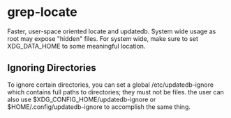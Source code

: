 grep-locate
===========

Faster, user-space oriented locate and updatedb.
System wide usage as root may expose "hidden" files.
For system wide, make sure to set XDG_DATA_HOME to some meaningful
location.

Ignoring Directories
---------------------

To ignore certain directories, you can set a global /etc/updatedb-ignore
which contains full paths to directories; they must not be files.
the user can also use \$XDG_CONFIG_HOME/updatedb-ignore or
\$HOME/.config/updatedb-ignore to accomplish the same thing.

